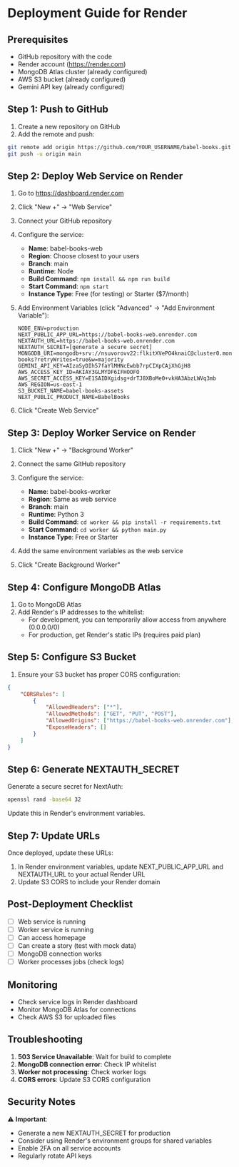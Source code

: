 # Deployment Guide for Render

## Prerequisites
- GitHub repository with the code
- Render account (https://render.com)
- MongoDB Atlas cluster (already configured)
- AWS S3 bucket (already configured)
- Gemini API key (already configured)

## Step 1: Push to GitHub

1. Create a new repository on GitHub
2. Add the remote and push:
```bash
git remote add origin https://github.com/YOUR_USERNAME/babel-books.git
git push -u origin main
```

## Step 2: Deploy Web Service on Render

1. Go to https://dashboard.render.com
2. Click "New +" → "Web Service"
3. Connect your GitHub repository
4. Configure the service:
   - **Name**: babel-books-web
   - **Region**: Choose closest to your users
   - **Branch**: main
   - **Runtime**: Node
   - **Build Command**: `npm install && npm run build`
   - **Start Command**: `npm start`
   - **Instance Type**: Free (for testing) or Starter ($7/month)

5. Add Environment Variables (click "Advanced" → "Add Environment Variable"):
   ```
   NODE_ENV=production
   NEXT_PUBLIC_APP_URL=https://babel-books-web.onrender.com
   NEXTAUTH_URL=https://babel-books-web.onrender.com
   NEXTAUTH_SECRET=[generate a secure secret]
   MONGODB_URI=mongodb+srv://nsuvorovv22:flkitXVePO4knaiC@cluster0.mongodb.net/babel-books?retryWrites=true&w=majority
   GEMINI_API_KEY=AIzaSyDIh57faYlMHNcEwbb7rpCIXpCAjXhGjH8
   AWS_ACCESS_KEY_ID=AKIAY3GLMYDF6IFHOOFO
   AWS_SECRET_ACCESS_KEY=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
   AWS_REGION=us-east-1
   S3_BUCKET_NAME=babel-books-assets
   NEXT_PUBLIC_PRODUCT_NAME=BabelBooks
   ```

6. Click "Create Web Service"

## Step 3: Deploy Worker Service on Render

1. Click "New +" → "Background Worker"
2. Connect the same GitHub repository
3. Configure the service:
   - **Name**: babel-books-worker
   - **Region**: Same as web service
   - **Branch**: main
   - **Runtime**: Python 3
   - **Build Command**: `cd worker && pip install -r requirements.txt`
   - **Start Command**: `cd worker && python main.py`
   - **Instance Type**: Free or Starter

4. Add the same environment variables as the web service

5. Click "Create Background Worker"

## Step 4: Configure MongoDB Atlas

1. Go to MongoDB Atlas
2. Add Render's IP addresses to the whitelist:
   - For development, you can temporarily allow access from anywhere (0.0.0.0/0)
   - For production, get Render's static IPs (requires paid plan)

## Step 5: Configure S3 Bucket

1. Ensure your S3 bucket has proper CORS configuration:
```json
{
    "CORSRules": [
        {
            "AllowedHeaders": ["*"],
            "AllowedMethods": ["GET", "PUT", "POST"],
            "AllowedOrigins": ["https://babel-books-web.onrender.com"],
            "ExposeHeaders": []
        }
    ]
}
```

## Step 6: Generate NEXTAUTH_SECRET

Generate a secure secret for NextAuth:
```bash
openssl rand -base64 32
```

Update this in Render's environment variables.

## Step 7: Update URLs

Once deployed, update these URLs:
1. In Render environment variables, update NEXT_PUBLIC_APP_URL and NEXTAUTH_URL to your actual Render URL
2. Update S3 CORS to include your Render domain

## Post-Deployment Checklist

- [ ] Web service is running
- [ ] Worker service is running
- [ ] Can access homepage
- [ ] Can create a story (test with mock data)
- [ ] MongoDB connection works
- [ ] Worker processes jobs (check logs)

## Monitoring

- Check service logs in Render dashboard
- Monitor MongoDB Atlas for connections
- Check AWS S3 for uploaded files

## Troubleshooting

1. **503 Service Unavailable**: Wait for build to complete
2. **MongoDB connection error**: Check IP whitelist
3. **Worker not processing**: Check worker logs
4. **CORS errors**: Update S3 CORS configuration

## Security Notes

⚠️ **Important**: 
- Generate a new NEXTAUTH_SECRET for production
- Consider using Render's environment groups for shared variables
- Enable 2FA on all service accounts
- Regularly rotate API keys